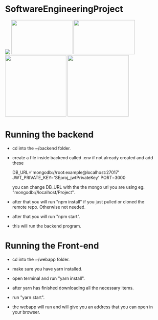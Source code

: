 # SoftwareEngineeringProject

<img src='https://github.com/HamzaTatheer/SoftwareEngineeringProject/blob/main/misc/demo.png?raw=true'>
<div style="display:inline">
<img src='https://github.com/HamzaTatheer/SoftwareEngineeringProject/blob/main/misc/menu.png?raw=true' width = '200px' height='112px' />
<img src='https://github.com/HamzaTatheer/SoftwareEngineeringProject/blob/main/misc/checkout.png?raw=true' width = '200px' height='112px' />
<img src='https://github.com/HamzaTatheer/SoftwareEngineeringProject/blob/main/misc/Customer%20Panel%20-%20Status.png?raw=true' width='200px' />
<img src='https://github.com/HamzaTatheer/SoftwareEngineeringProject/blob/main/misc/Customer%20Panel%20_chat.png?raw=true' width = '200px' />
</div>

# Running the backend

- cd into the ~/backend folder.

- create a file inside backend called .env if not already created and add these

    DB_URL='mongodb://root:example@localhost:27017'
    JWT_PRIVATE_KEY='SEproj_jwtPrivateKey'
    PORT=3000

    you can change DB_URL with the the mongo url you are using eg. "mongodb://localhost/Project".

- after that you will run "npm install" if you just pulled or cloned the remote repo. Otherwise not needed.

- after that you will run "npm start".

- this will run the backend program.




# Running the Front-end

- cd into the ~/webapp folder.

- make sure you have yarn installed.

- open terminal and run "yarn install".

- after yarn has finished downloading all the necessary items.

- run "yarn start".

- the webapp will run and will give you an address that you can open in your browser.
